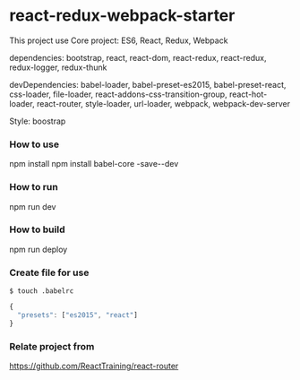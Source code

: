 # react-redux-webpack-starter

This project use
Core project: ES6, React, Redux, Webpack

dependencies: bootstrap, react, react-dom, react-redux, react-redux, redux-logger, redux-thunk

devDependencies: babel-loader, babel-preset-es2015, babel-preset-react, css-loader, file-loader, react-addons-css-transition-group, react-hot-loader, react-router, style-loader, url-loader, webpack, webpack-dev-server

Style: boostrap

### How to use
npm install
npm install babel-core -save--dev

### How to run
npm run dev

### How to build
npm run deploy

### Create file for use

    $ touch .babelrc

```js
{
  "presets": ["es2015", "react"]
}
```

### Relate project from
https://github.com/ReactTraining/react-router
